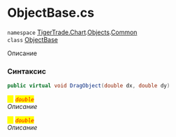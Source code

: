 
# ObjectBase.cs
`namespace` [TigerTrade.Chart](../../../TigerTrade.Chart.md).[Objects](../../../TigerTrade.Chart/Objects.md).[Common](../../../TigerTrade.Chart/Objects/Common.md)  
    `class` [ObjectBase](../../ObjectBase.cs.md)

Описание

### Синтаксис
```csharp
public virtual void DragObject(double dx, double dy)
```

<mark style="color:yellow;">`dx`</mark> <mark style="color:red;">*`double`*</mark>  
 *Описание*  
  
<mark style="color:yellow;">`dy`</mark> <mark style="color:red;">*`double`*</mark>  
 *Описание*  
  

                    
                    